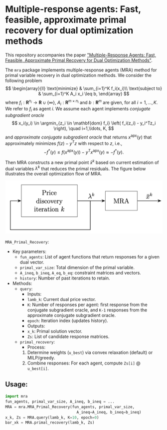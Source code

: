 
Multiple-response agents: Fast, feasible, approximate primal recovery 
for dual optimization methods
=========================================

This repository accompanies the paper ["Multiple-Response Agents: Fast, Feasible, Approximate Primal Recovery for Dual Optimization Methods"](XXX).

The `mra` package implements multiple-response agents (MRA) method for primal variable
recovery in dual optimization methods. 
We consider the following problem
$$
\begin{array}{ll}
\text{minimize} & \sum_{i=1}^K f_i(x_i)\\ 
\text{subject to} & \sum_{i=1}^K A_i x_i \leq b,
\end{array}
$$
where $f_i:\mathbf{R}^{n_i} \to \mathbf{R} \cup \{\infty\}$, 
$A_i:\mathbf{R}^{m \times n_i}$ and $b:\mathbf{R}^{m}$ are given, for all $i=1, \ldots, K$.
We refer to $f_i$ as agent $i$.
We assume each agent implements *conjugate subgradient oracle*
$$
x_i(y_i) \in \argmin_{z_i \in \mathbf{dom} f_i} \left( f_i(z_i) - y_i^Tz_i \right),
\quad i=1,\ldots, K,
$$
and *approximate conjugate subgradient oracle* that returns $x^{\text{apx}}(y)$ that approximately
minimizes 
$f(z) - y^{T} z$ with respect to $z$, i.e., 
$$
    -f^*(y)  \leq f(x^{\text{apx}}(y)) - y^{T} x^{\text{apx}}(y) 
    \approx -f^*(y).
$$

Then MRA constructs a new primal point $\bar x^k$ based on current estimation of dual variables
$\lambda^k$ that reduces the primal residuals. The figure below illustrates the overall optimization
flow of MRA.

![Price discovery method followed by MRA](examples/plots/mra_figure.png)



`MRA_Primal_Recovery`:
- Key parameters:
    - `fun_agents`: List of agent functions that return responses for a given dual vector.
    - `primal_var_size`: Total dimension of the primal variable.
    - `A_ineq`, `b_ineq`, `A_eq`, `b_eq`: constraint matrices and vectors.
    - `history`: Number of past iterations to retain.
- Methods:
    - `query`:
        - Inputs:
        - `lamb_k`: Current dual price vector.
        - `K`: Number of responses per agent: first response from the conjugate subgradient oracle, and `K-1` responses from the approximate conjugate subgradient oracle.
        - `epoch`: Iteration index (updates history).
        - Outputs:
        - `x_k`: Primal solution vector.
        - `Zs`: List of candidate response matrices.
    - `primal_recovery`:
        - Process:
        1. Determine weights (`u_best`) via convex relaxation (default) or MILP/greedy.
        2. Combine responses: For each agent, compute `Zs[i]` @ `u_best[i]`.

Usage:
---------
```python
import mra
fun_agents, primal_var_size, A_ineq, b_ineq = ...
MRA = mra.MRA_Primal_Recovery(fun_agents, primal_var_size,
                                A_ineq=A_ineq, b_ineq=b_ineq)
x_k, Zs = MRA.query(lamb_k, K=10, epoch=0)
bar_xk = MRA.primal_recovery(lamb_k, Zs)
```

